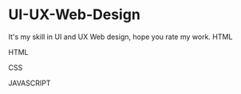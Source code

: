 # UI-UX-Web-Design
It's my skill in UI and UX Web design, hope you rate my work.
HTML

HTML

CSS

JAVASCRIPT
